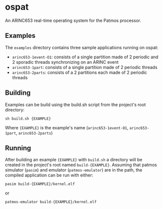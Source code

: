 ospat
=====

An ARINC653 real-time operating system for the Patmos processor.

Examples
--------

The `examples` directory contains three sample applications running on ospat:

* `arinc653-1event-O1`: consists of a single partition made of 2 periodic and 2 sporadic threads synchronizing on an ARINC event
* `arinc653-1part`: consists of a single partition made of 2 periodic threads
* `arinc653-2parts`: consists of a 2 partitions each made of 2 periodic threads

Building
--------

Examples can be build using the build.sh script from the project's root directory:

```shell
sh build.sh {EXAMPLE}
```

Where `{EXAMPLE}` is the example's name (`arinc653-1event-O1`, `arinc653-1part`, `arinc653-2parts`)

Running
-------

After building an example `{EXAMPLE}` with `build.sh` a directory will be created in the project's root named `build-{EXAMPLE}`. Assuming that patmos simulator (`pasim`) and emulator (`patmos-emulator`) are in the path, the compiled application can be run with either:

```shell
pasim build-{EXAMPLE}/kernel.elf
```

or

```shell
patmos-emulator build-{EXAMPLE}/kernel.elf
```